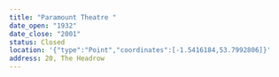 ```yaml
---
title: "Paramount Theatre "
date_open: "1932"
date_close: "2001"
status: Closed
location: '{"type":"Point","coordinates":[-1.5416184,53.7992806]}'
address: 20, The Headrow
---
```

